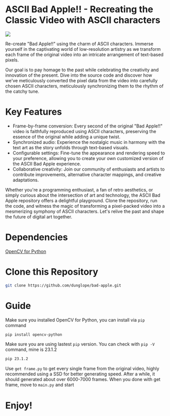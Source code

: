 # ASCII Bad Apple!! - Recreating the Classic Video with ASCII characters

![](https://github.com/dunglope/bad-apple/blob/main/0819.gif)

Re-create "Bad Apple!!" using the charm of ASCII characters. Immerse yourself in the captivating world of low-resolution artistry as we transform each frame of the original video into an intricate arrangement of text-based pixels.

Our goal is to pay homage to the past while celebrating the creativity and innovation of the present. Dive into the source code and discover how we've meticulously converted the pixel data from the video into carefully chosen ASCII characters, meticulously synchronizing them to the rhythm of the catchy tune.

# Key Features

  - Frame-by-frame conversion: Every second of the original "Bad Apple!!" video is faithfully reproduced using ASCII characters, preserving the essence of the original while adding a unique twist.
  - Synchronized audio: Experience the nostalgic music in harmony with the text art as the story unfolds through text-based visuals.
  - Configurable settings: Fine-tune the appearance and rendering speed to your preference, allowing you to create your own customized version of the ASCII Bad Apple experience.
  - Collaborative creativity: Join our community of enthusiasts and artists to contribute improvements, alternative character mappings, and creative adaptations.

Whether you're a programming enthusiast, a fan of retro aesthetics, or simply curious about the intersection of art and technology, the ASCII Bad Apple repository offers a delightful playground. Clone the repository, run the code, and witness the magic of transforming a pixel-packed video into a mesmerizing symphony of ASCII characters. Let's relive the past and shape the future of digital art together.

# Dependencies
[OpenCV for Python](https://opencv.org)

# Clone this Repository
```bash
git clone https://github.com/dunglope/bad-apple.git
```
# Guide
Make sure you installed OpenCV for Python, you can install via `pip` command

```bash
pip install opencv-python
```
Make sure you are using lastest ```pip``` version. You can check with ```pip -V``` command, mine is 23.1.2
```bash
pip 23.1.2
```

Use ```get frame.py``` to get every single frame from the original video, highly recommended using a SSD for better generating speed. After a while, it should generated about over 6000-7000 frames.
When you done with get frame, move to ```main.py``` and start

# Enjoy!

